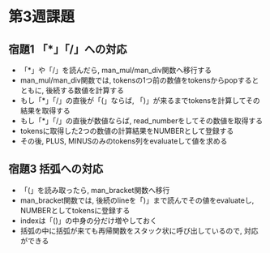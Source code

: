 # 第3週課題
## 宿題1 「*」「/」への対応
* 「*」や「/」を読んだら, man_mul/man_div関数へ移行する
* man_mul/man_div関数では, tokensの1つ前の数値をtokensからpopするとともに, 後続する数値を計算する
* もし「*」「/」の直後が「(」ならば, 「)」が来るまでtokensを計算してその結果を取得する
* もし「*」「/」の直後が数値ならば, read_numberをしてその数値を取得する
* tokensに取得した2つの数値の計算結果をNUMBERとして登録する
* その後, PLUS, MINUSのみのtokens列をevaluateして値を求める

## 宿題3 括弧への対応
* 「(」を読み取ったら, man_bracket関数へ移行
* man_bracket関数では, 後続のlineを「)」まで読んでその値をevaluateし, NUMBERとしてtokensに登録する
* indexは「()」の中身の分だけ増やしておく
* 括弧の中に括弧が来ても再帰関数をスタック状に呼び出しているので, 対応ができる